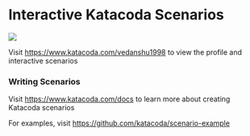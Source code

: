 # Interactive Katacoda Scenarios

[![](http://shields.katacoda.com/katacoda/vedanshu1998/count.svg)](https://www.katacoda.com/vedanshu1998 "Get your profile on Katacoda.com")

Visit https://www.katacoda.com/vedanshu1998 to view the profile and interactive scenarios

### Writing Scenarios
Visit https://www.katacoda.com/docs to learn more about creating Katacoda scenarios

For examples, visit https://github.com/katacoda/scenario-example
